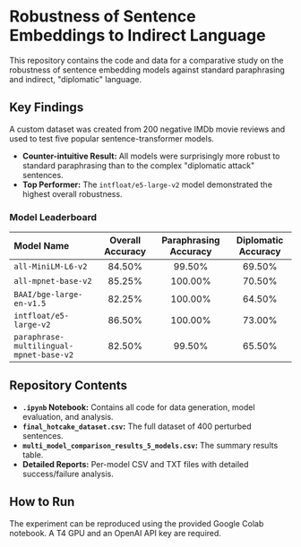 # Robustness of Sentence Embeddings to Indirect Language

This repository contains the code and data for a comparative study on the robustness of sentence embedding models against standard paraphrasing and indirect, "diplomatic" language.

## Key Findings

A custom dataset was created from 200 negative IMDb movie reviews and used to test five popular sentence-transformer models.

* **Counter-intuitive Result:** All models were surprisingly more robust to standard paraphrasing than to the complex "diplomatic attack" sentences.
* **Top Performer:** The `intfloat/e5-large-v2` model demonstrated the highest overall robustness.

### Model Leaderboard

| Model Name                              | Overall Accuracy | Paraphrasing Accuracy | Diplomatic Accuracy |
| :-------------------------------------- | :--------------: | :-------------------: | :-----------------: |
| `all-MiniLM-L6-v2`                      |      84.50%      |        99.50%         |       69.50%        |
| `all-mpnet-base-v2`                     |      85.25%      |        100.00%        |       70.50%        |
| `BAAI/bge-large-en-v1.5`                |      82.25%      |        100.00%        |       64.50%        |
| `intfloat/e5-large-v2`                  |      86.50%      |        100.00%        |       73.00%        |
| `paraphrase-multilingual-mpnet-base-v2` |      82.50%      |        99.50%         |       65.50%        |

## Repository Contents

* **`.ipynb` Notebook:** Contains all code for data generation, model evaluation, and analysis.
* **`final_hotcake_dataset.csv`:** The full dataset of 400 perturbed sentences.
* **`multi_model_comparison_results_5_models.csv`:** The summary results table.
* **Detailed Reports:** Per-model CSV and TXT files with detailed success/failure analysis.

## How to Run

The experiment can be reproduced using the provided Google Colab notebook. A T4 GPU and an OpenAI API key are required.
